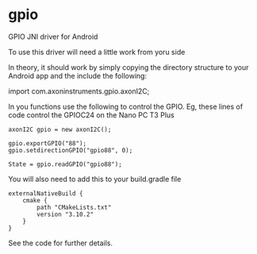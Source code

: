 # gpio

GPIO JNI driver for Android

To use this driver will need a little work from yoru side

In theory, it should work by simply copying the directory structure to your Android app and the include the following:

import com.axoninstruments.gpio.axonI2C;

In you functions use the following to control the GPIO. Eg, these lines of code control the GPIOC24 on the Nano PC T3 Plus

    axonI2C gpio = new axonI2C();

    gpio.exportGPIO("88");
    gpio.setdirectionGPIO("gpio88", 0);

    State = gpio.readGPIO("gpio88");

You will also need to add this to your build.gradle file

    externalNativeBuild {
        cmake {
            path "CMakeLists.txt"
            version "3.10.2"
        }
    }

	
See the code for further details.